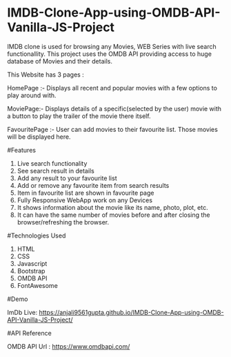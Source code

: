# IMDB-Clone-App-using-OMDB-API-Vanilla-JS-Project
IMDB clone is used for browsing any Movies, WEB Series with live search functionallity. This project uses the OMDB API providing access to huge database of Movies and their details.


This Website has 3 pages :


HomePage :- Displays all recent and popular movies with a few options to play around with.

MoviePage:- Displays details of a specific(selected by the user) movie with a button to play the trailer of the movie there itself.

FavouritePage :- User can add movies to their favourite list. Those movies will be displayed here.


#Features
1. Live search functionality
2. See search result in details
3. Add any result to your favourite list
4. Add or remove any favourite item from search results
5. Item in favourite list are shown in favourite page
6. Fully Responsive WebApp work on any Devices
7. It shows information about the movie like its name, photo, plot, etc.
8. It can have the same number of movies before and after closing the browser/refreshing the browser.
   
#Technologies Used

1. HTML
2. CSS
3. Javascript
4. Bootstrap
5. OMDB API
6. FontAwesome

#Demo

ImDb Live: 
https://anjali9561gupta.github.io/IMDB-Clone-App-using-OMDB-API-Vanilla-JS-Project/

#API Reference

OMDB API Url : https://www.omdbapi.com/
